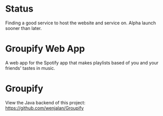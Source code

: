 # Status  
Finding a good service to host the website and service on. Alpha launch sooner than later.  

# Groupify Web App
A web app for the Spotify app that makes playlists based of you and your friends' tastes in music.  

# Groupify
View the Java backend of this project: https://github.com/wenjalan/Groupify

